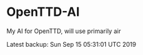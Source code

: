 # OpenTTD-AI
My AI for OpenTTD, will use primarily air

Latest backup: Sun Sep 15 05:31:01 UTC 2019
